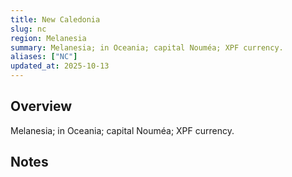 ```yaml
---
title: New Caledonia
slug: nc
region: Melanesia
summary: Melanesia; in Oceania; capital Nouméa; XPF currency.
aliases: ["NC"]
updated_at: 2025-10-13
---
```


## Overview

Melanesia; in Oceania; capital Nouméa; XPF currency.

## Notes

<!-- Add your first note below -->
